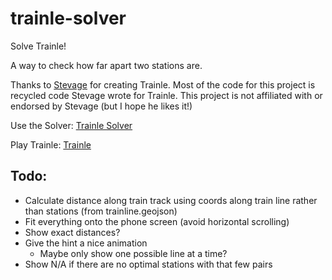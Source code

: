 # trainle-solver
Solve Trainle! 

A way to check how far apart two stations are.

Thanks to [Stevage](https://github.com/stevage/) for creating Trainle. Most of the code for this project is recycled code Stevage wrote for Trainle. This project is not affiliated with or endorsed by Stevage (but I hope he likes it!)

Use the Solver: [Trainle Solver](https://pbgcommits.github.io/trainle-calc)

Play Trainle: [Trainle](https://trainle.fun/)

## Todo:
- Calculate distance along train track using coords along train line rather than stations (from trainline.geojson)
- Fit everything onto the phone screen (avoid horizontal scrolling)
- Show exact distances?
- Give the hint a nice animation
    - Maybe only show one possible line at a time? 
- Show N/A if there are no optimal stations with that few pairs
